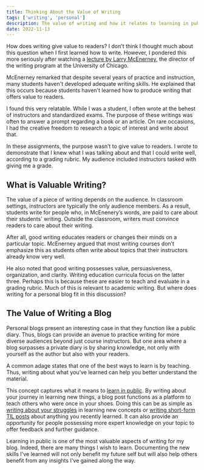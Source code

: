 ```yaml
---
title: Thinking About the Value of Writing
tags: ['writing', 'personal']
description: The value of writing and how it relates to learning in public
date: 2022-11-13
---
```


How does writing give value to readers? I don't think I thought much about this question when I first learned how to write. However, I pondered this more seriously after watching a [lecture by Larry McEnerney](https://www.youtube.com/watch?v=aFwVf5a3pZM), the director of the writing program at the University of Chicago.

McEnerney remarked that despite several years of practice and instruction, many students haven't developed adequate writing skills. He explained that this occurs because students haven't learned how to produce writing that offers value to readers.

I found this very relatable. While I was a student, I often wrote at the behest of instructors and standardized exams. The purpose of these writings was often to answer a prompt regarding a book or an article. On rare occasions, I had the creative freedom to research a topic of interest and write about that.

In these assignments, the purpose wasn’t to give value to readers. I wrote to demonstrate that I knew what I was talking about and that I could write well, according to a grading rubric. My audience included instructors tasked with giving me a grade.

## What is Valuable Writing?

The value of a piece of writing depends on the audience. In classroom settings, instructors are typically the only audience members. As a result, students write for people who, in McEnenery’s words, are paid to care about their students' writing. Outside the classroom, writers must convince readers to care about their writing.

After all, good writing educates readers or changes their minds on a particular topic. McEnerney argued that most writing courses don’t emphasize this as students often write about topics that their instructors already know very well.

He also noted that good writing possesses value, persuasiveness, organization, and clarity. Writing education curricula focus on the latter three. Perhaps this is because these are easier to teach and evaluate in a grading rubric. Much of this is relevant to academic writing. But where does writing for a personal blog fit in this discussion?

## The Value of Writing a Blog

Personal blogs present an interesting case in that they function like a public diary. Thus, blogs can provide an avenue to practice writing for more diverse audiences beyond just course instructors. But one area where a blog surpasses a private diary is by sharing knowledge, not only with yourself as the author but also with your readers.

A common adage states that one of the best ways to learn is by teaching. Thus, writing about what you’ve learned can help you better understand the material.

This concept captures what it means to [learn in public](https://www.swyx.io/learn-in-public/). By writing about your journey in learning new things, a blog post functions as a platform to teach others who were once in your shoes. Doing this can be as simple as [writing about your struggles](https://jvns.ca/blog/2021/05/24/blog-about-what-you-ve-struggled-with/) in learning new concepts or [writing short-form TIL posts](https://simonwillison.net/2022/Nov/6/what-to-blog-about/) about anything you recently learned. It can also provide an opportunity for people possessing more expert knowledge on your topic to offer feedback and further guidance.

Learning in public is one of the most valuable aspects of writing for my blog. Indeed, there are many things I wish to learn. Documenting the new skills I've learned will not only benefit my future self but will also help others benefit from any insights I've gained along the way.
